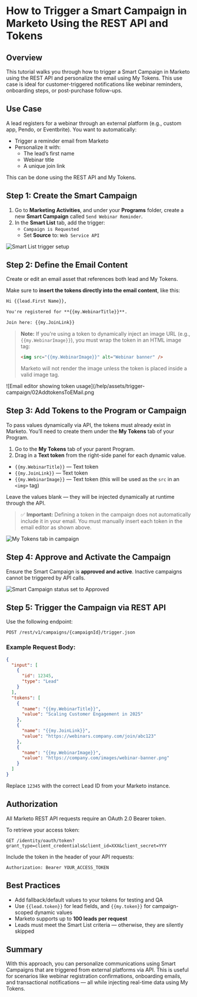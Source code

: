 
# How to Trigger a Smart Campaign in Marketo Using the REST API and Tokens


## Overview

This tutorial walks you through how to trigger a Smart Campaign in Marketo using the REST API and personalize the email using My Tokens. This use case is ideal for customer-triggered notifications like webinar reminders, onboarding steps, or post-purchase follow-ups.

## Use Case

A lead registers for a webinar through an external platform (e.g., custom app, Pendo, or Eventbrite). You want to automatically:

- Trigger a reminder email from Marketo
- Personalize it with:
  - The lead’s first name
  - Webinar title
  - A unique join link

This can be done using the REST API and My Tokens.

## Step 1: Create the Smart Campaign

1. Go to **Marketing Activities**, and under your **Programs** folder, create a new **Smart Campaign** called `Send Webinar Reminder`.
2. In the **Smart List** tab, add the trigger:
   - `Campaign is Requested`
   - Set **Source** to: `Web Service API`

![Smart List trigger setup](/help/assets/trigger-campaign/01CampaignIsRequested.png)

## Step 2: Define the Email Content

Create or edit an email asset that references both lead and My Tokens.

Make sure to **insert the tokens directly into the email content**, like this:

```html
Hi {{lead.First Name}},

You're registered for **{{my.WebinarTitle}}**.

Join here: {{my.JoinLink}}
```

> **Note:** If you're using a token to dynamically inject an image URL (e.g., `{{my.WebinarImage}}`), you must wrap the token in an HTML image tag:
>
> ```html
> <img src="{{my.WebinarImage}}" alt="Webinar banner" />
> ```
>
> Marketo will not render the image unless the token is placed inside a valid image tag.

![Email editor showing token usage](/help/assets/trigger-campaign/02AddtokensToEMail.png

## Step 3: Add Tokens to the Program or Campaign
To pass values dynamically via API, the tokens must already exist in Marketo. You’ll need to create them under the **My Tokens** tab of your Program.

1. Go to the **My Tokens** tab of your parent Program.
2. Drag in a **Text token** from the right-side panel for each dynamic value.
  - `{{my.WebinarTitle}}` — Text token
  - `{{my.JoinLink}}` — Text token
  - `{{my.WebinarImage}}` — Text token (this will be used as the `src` in an `<img>` tag)


Leave the values blank — they will be injected dynamically at runtime through the API.

> ✅ **Important:** Defining a token in the campaign does not automatically include it in your email. You must manually insert each token in the email editor as shown above.

![My Tokens tab in campaign](/help/assets/trigger-campaign/tokens-tab.png)

## Step 4: Approve and Activate the Campaign

Ensure the Smart Campaign is **approved and active**. Inactive campaigns cannot be triggered by API calls.

![Smart Campaign status set to Approved](/help/assets/trigger-campaign/campaign-status-approved.png)

## Step 5: Trigger the Campaign via REST API

Use the following endpoint:

```
POST /rest/v1/campaigns/{campaignId}/trigger.json
```

### Example Request Body:

```json
{
  "input": [
    {
      "id": 12345,
      "type": "Lead"
    }
  ],
  "tokens": [
    {
      "name": "{{my.WebinarTitle}}",
      "value": "Scaling Customer Engagement in 2025"
    },
    {
      "name": "{{my.JoinLink}}",
      "value": "https://webinars.company.com/join/abc123"
    },
    {
      "name": "{{my.WebinarImage}}",
      "value": "https://company.com/images/webinar-banner.png"
    }
  ]
}
```

Replace `12345` with the correct Lead ID from your Marketo instance.

## Authorization

All Marketo REST API requests require an OAuth 2.0 Bearer token.

To retrieve your access token:

```
GET /identity/oauth/token?grant_type=client_credentials&client_id=XXX&client_secret=YYY
```

Include the token in the header of your API requests:

```
Authorization: Bearer YOUR_ACCESS_TOKEN
```

## Best Practices

- Add fallback/default values to your tokens for testing and QA
- Use `{{lead.token}}` for lead fields, and `{{my.token}}` for campaign-scoped dynamic values
- Marketo supports up to **100 leads per request**
- Leads must meet the Smart List criteria — otherwise, they are silently skipped

## Summary

With this approach, you can personalize communications using Smart Campaigns that are triggered from external platforms via API. This is useful for scenarios like webinar registration confirmations, onboarding emails, and transactional notifications — all while injecting real-time data using My Tokens.
